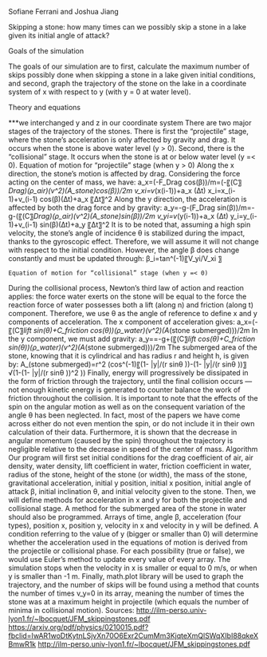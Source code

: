 Sofiane Ferrani and Joshua Jiang

Skipping a stone: how many times can we possibly skip a stone in a lake given its initial angle of attack?

Goals of the simulation

The goals of our simulation are to first, calculate the maximum number of skips possibly done when skipping a stone in a lake given initial conditions, and second, graph the trajectory of the stone on the lake in a coordinate system of x with respect to y (with y = 0 at water level).

Theory and equations
 
***we interchanged y and z in our coordinate system
There are two major stages of the trajectory of the stones. There is first the “projectile” stage, where the stone’s acceleration is only affected by gravity and drag. It occurs when the stone is above water level (y > 0). Second, there is the “collisional” stage. It occurs when the stone is at or below water level (y =< 0). 
	Equation of motion for “projectile” stage (when y > 0)
Along the x direction, the stone’s motion is affected by drag. Considering the force acting on the center of mass, we have:
a_x=(-F_Drag cos(β))/m=(-〖(C〗_Drag)(ρ_air)(v^2)(A_stone)cos(β))/2m
v_xi=v_(x(i-1))+a_x (∆t)
x_i=x_(i-1)+v_(i-1) cos(β)(∆t)+a_x 〖∆t〗^2
Along the y direction, the acceleration is affected by both the drag force and by gravity:
a_y=-g-(F_Drag  sin⁡(β))/m=-g-(〖(C〗_Drag)(ρ_air)(v^2)(A_stone)sin(β))/2m
v_yi=v_(y(i-1))+a_x (∆t)
y_i=y_(i-1)+v_(i-1) sin(β)(∆t)+a_y 〖∆t〗^2
It is to be noted that, assuming a high spin velocity, the stone’s angle of incidence θ is stabilized during the impact, thanks to the gyroscopic effect. Therefore, we will assume it will not change with respect to the initial condition. However, the angle β does change constantly and must be updated through:
β_i=tan^(-1)⁡〖V_yi/V_xi 〗

	Equation of motion for “collisional” stage (when y =< 0)
During the collisional process, Newton’s third law of action and reaction applies: the force water exerts on the stone will be equal to the force the reaction force of water possesses both a lift (along n) and friction (along t) component. Therefore, we use θ as the angle of reference to define x and y components of acceleration. The x component of acceleration gives: 
a_x=(-〖(C〗_lift sin⁡(θ)+C_friction cos⁡(θ))(ρ_water)(v^2)(A_(stone submerged)))/2m
In the y component, we must add gravity:
a_y==-g+(〖(C〗_lift cos⁡(θ)+C_friction sin⁡(θ))(ρ_water)(v^2)(A_(stone submerged)))/2m
The submerged area of the stone, knowing that it is cylindrical and has radius r and height h, is given by:
A_(stone submerged)=r^2 (cos^(-1)⁡〖(1- |y|/(r sin⁡θ ))-(1- |y|/(r sin⁡θ ))〗 √(1-(1- |y|/(r sin⁡θ ))^2 ))
Finally, energy will progressively be dissipated in the form of friction through the trajectory, until the final collision occurs ― not enough kinetic energy is generated to counter balance the work of friction throughout the collision. 
It is important to note that the effects of the spin on the angular motion as well as on the consequent variation of the angle θ has been neglected. In fact, most of the papers we have come across either do not even mention the spin, or do not include it in their own calculation of their data. Furthermore, it is shown that the decrease in angular momentum (caused by the spin) throughout the trajectory is negligible relative to the decrease in speed of the center of mass.
Algorithm
Our program will first set initial conditions for the drag coefficient of air, air density, water density, lift coefficient in water, friction coefficient in water, radius of the stone, height of the stone (or width), the mass of the stone, gravitational acceleration, initial y position, initial x position, initial angle of attack β, initial inclination θ, and initial velocity given to the stone.
Then, we will define methods for acceleration in x and y for both the projectile and collisional stage. A method for the submerged area of the stone in water should also be programmed.
Arrays of time, angle β, acceleration (four types), position x, position y, velocity in x and velocity in y will be defined. A condition referring to the value of y (bigger or smaller than 0) will determine whether the acceleration used in the equations of motion is derived from the projectile or collisional phase. For each possibility (true or false), we would use Euler’s method to update every value of every array. The simulation stops when the velocity in x is smaller or equal to 0 m/s, or when y is smaller than -1 m.
Finally, math.plot library will be used to graph the trajectory, and the number of skips will be found using a method that counts the number of times v_y=0 in its array, meaning the number of times the stone was at a maximum height in projectile (which equals the number of minima in collisional motion).
Sources:
http://ilm-perso.univ-lyon1.fr/~lbocquet/JFM_skippingstones.pdf
https://arxiv.org/pdf/physics/0210015.pdf?fbclid=IwAR1woDtKytnLSjvXn70O6Exr2CumMm3KjqteXmQlSWqXIbI88qkeXBmwR1k
http://ilm-perso.univ-lyon1.fr/~lbocquet/JFM_skippingstones.pdf
